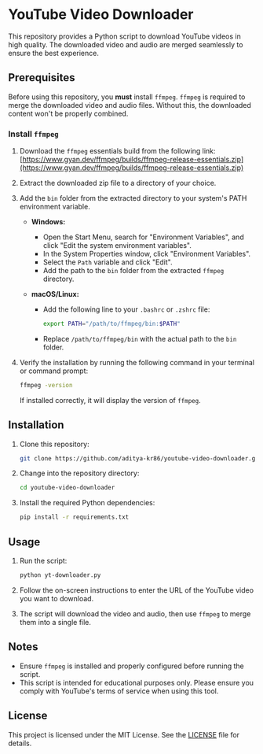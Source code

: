 # YouTube Video Downloader

This repository provides a Python script to download YouTube videos in high quality. The downloaded video and audio are merged seamlessly to ensure the best experience.

## Prerequisites

Before using this repository, you **must** install `ffmpeg`. `ffmpeg` is required to merge the downloaded video and audio files. Without this, the downloaded content won't be properly combined.

### Install `ffmpeg`

1. Download the `ffmpeg` essentials build from the following link:
   [https://www.gyan.dev/ffmpeg/builds/ffmpeg-release-essentials.zip](https://www.gyan.dev/ffmpeg/builds/ffmpeg-release-essentials.zip)

2. Extract the downloaded zip file to a directory of your choice.

3. Add the `bin` folder from the extracted directory to your system's PATH environment variable.

   - **Windows:**
     - Open the Start Menu, search for "Environment Variables", and click "Edit the system environment variables".
     - In the System Properties window, click "Environment Variables".
     - Select the `Path` variable and click "Edit".
     - Add the path to the `bin` folder from the extracted `ffmpeg` directory.

   - **macOS/Linux:**
     - Add the following line to your `.bashrc` or `.zshrc` file:
       ```bash
       export PATH="/path/to/ffmpeg/bin:$PATH"
       ```
     - Replace `/path/to/ffmpeg/bin` with the actual path to the `bin` folder.

4. Verify the installation by running the following command in your terminal or command prompt:
   ```bash
   ffmpeg -version
   ```
   If installed correctly, it will display the version of `ffmpeg`.

## Installation

1. Clone this repository:
   ```bash
   git clone https://github.com/aditya-kr86/youtube-video-downloader.git
   ```

2. Change into the repository directory:
   ```bash
   cd youtube-video-downloader
   ```

3. Install the required Python dependencies:
   ```bash
   pip install -r requirements.txt
   ```

## Usage

1. Run the script:
   ```bash
   python yt-downloader.py
   ```

2. Follow the on-screen instructions to enter the URL of the YouTube video you want to download.

3. The script will download the video and audio, then use `ffmpeg` to merge them into a single file.

## Notes

- Ensure `ffmpeg` is installed and properly configured before running the script.
- This script is intended for educational purposes only. Please ensure you comply with YouTube's terms of service when using this tool.

## License

This project is licensed under the MIT License. See the [LICENSE](LICENSE) file for details.
